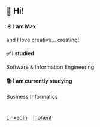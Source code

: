 ## 👋 Hi!
#### ☀️ I am Max
  and I love creative... creating!
#### ✅ I studied
  Software & Information Engineering
#### 📚 I am currently studying
  Business Informatics
#
[LinkedIn](https://www.linkedin.com/)&nbsp;&nbsp;&nbsp;&nbsp;[Inphent](https://inphent.com/)
